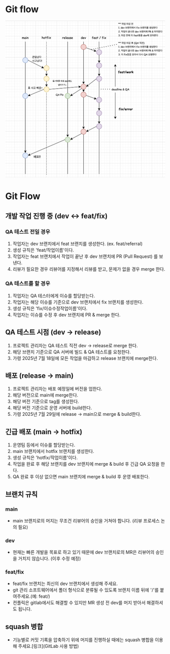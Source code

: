 # Git flow

![image](../../uploads/a2a38437dd7a893a69f8d0da2266dda6/image.png)

# Git Flow

## 개발 작업 진행 중 (dev <-> feat/fix)
### QA 테스트 전일 경우
1. 작업자는 dev 브랜치에서 feat 브랜치를 생성한다. (ex. feat/referral)
1. 생성 규칙은 'feat/작업이름'이다.
2. 작업자는 feat 브랜치에서 작업이 끝난 후 dev 브랜치에 PR (Pull Request) 를 보낸다.
3. 리뷰가 필요한 경우 리뷰어를 지정해서 리뷰를 받고, 문제가 없을 경우 merge 한다.

### QA 테스트를 할 경우
1. 작업자는 QA 테스터에게 이슈를 할당받는다.
2. 작업자는 해당 이슈를 기준으로 dev 브랜치에서 fix 브랜치를 생성한다.
3. 생성 규칙은 'fix/이슈수정작업이름'이다.
4. 작업자는 이슈를 수정 후 dev 브랜치에 PR & merge 한다.


## QA 테스트 시점 (dev -> release)
1. 프로젝트 관리자는 QA 테스트 직전 dev -> release로 merge 한다.
2. 해당 브랜치 기준으로 QA 서버에 빌드 & QA 테스트를 요청한다.
3. 가령 2025년 7월 18일에 모든 작업을 마감하고 release 브랜치에 merge한다.


## 배포 (release -> main)
1. 프로젝트 관리자는 배포 예정일에 버전을 업한다.
2. 해당 버전으로 main에 merge한다.
3. 해당 버전 기준으로 tag를 생성한다.
4. 해당 버전 기준으로 운영 서버에 build한다.
5. 가령 2025년 7월 29일에 release -> main으로 merge & build한다.


## 긴급 배포 (main -> hotfix)
1. 운영팀 등에서 이슈를 할당받는다.
2. main 브랜치에서 hotfix 브랜치를 생성한다.
3. 생성 규칙은 'hotfix/작업이름'이다.
4. 작업을 완료 후 해당 브랜치를 dev 브랜치에 merge & build 후 긴급 QA 요청을 한다.
5. QA 완료 후 이상 없으면 main 브랜치에 merge & build 후 운영 배포한다.


## 브랜치 규칙

### main
+ main 브랜치로의 머지는 무조건 리뷰어의 승인을 거쳐야 합니다. (리뷰 프로세스 논의 필요)

### dev
+ 현재는 빠른 개발을 목표로 하고 있기 때문에 dev 브랜치로의 MR은 리뷰어의 승인을 거치지 않습니다. (이후 수정 예정)

### feat/fix
+ feat/fix 브랜치는 최신의 dev 브랜치에서 생성해 주세요.
+ git 관리 소프트웨어에서 폴더 형식으로 분류될 수 있도록 브랜치 이름 뒤에 '/'를 붙여주세요.(예: feat/)
+ 컨플릭은 gitlab에서도 해결할 수 있지만 MR 생성 전 dev를 머지 받아서 해결하셔도 됩니다.

## squash 병합
+ 기능별로 커밋 기록을 압축하기 위에 머지를 진행하실 때에는 squash 병합을 이용해 주세요.[링크](GitLab 사용 방법)